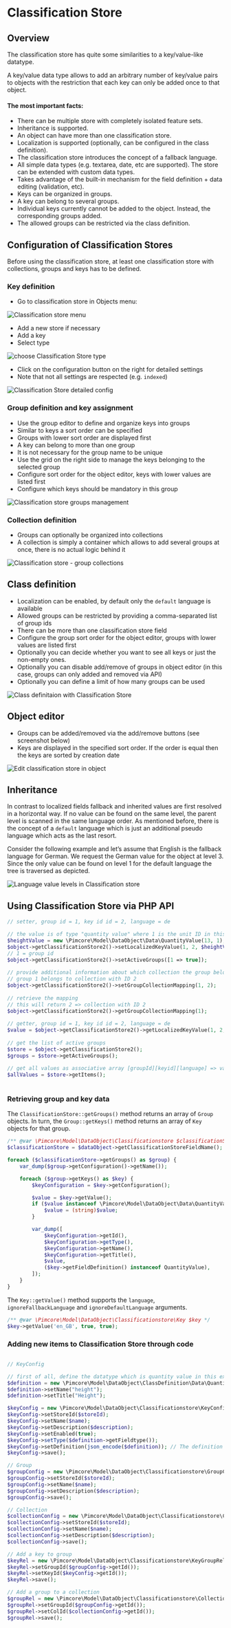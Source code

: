 # Classification Store

## Overview

The classification store has quite some similarities to a key/value-like datatype. 

A key/value data type allows to add an arbitrary number of key/value pairs to objects with the restriction that each 
key can only be added once to that object.

#### The most important facts:
* There can be multiple store with completely isolated feature sets.
* Inheritance is supported.
* An object can have more than one classification store.
* Localization is supported (optionally, can be configured in the class definition).
* The classification store introduces the concept of a fallback language.
* All simple data types (e.g. textarea, date, etc are supported). The store can be extended with custom data types.
* Takes advantage of the built-in mechanism for the field definition + data editing (validation, etc).
* Keys can be organized in groups.
* A key can belong to several groups.
* Individual keys currently cannot be added to the object. Instead, the corresponding groups added.
* The allowed groups can be restricted via the class definition.


## Configuration of Classification Stores

Before using the classification store, at least one classification store with collections, groups and keys has to be
defined. 

### Key definition
* Go to classification store in Objects menu:

![Classification store menu](../../../img/Objects_ClassificationStore_menu.png)

* Add a new store if necessary
* Add a key
* Select type

![choose Classification Store type](../../../img/Objects_ClassificationStore_type.png)

* Click on the configuration button on the right for detailed settings
* Note that not all settings are respected (e.g. `indexed`)

![Classification Store detailed config](../../../img/Objects_ClassificationStore_detailed_config.png)


### Group definition and key assignment
* Use the group editor to define and organize keys into groups
* Similar to keys a sort order can be specified
* Groups with lower sort order are displayed first
* A key can belong to more than one group
* It is not necessary for the group name to be unique
* Use the grid on the right side to manage the keys belonging to the selected group
* Configure sort order for the object editor, keys with lower values are listed first
* Configure which keys should be mandatory in this group

![Classification store groups management](../../../img/Objects_ClassificationStore_groups_grid.png)

### Collection definition

* Groups can optionally be organized into collections
* A collection is simply a container which allows to add several groups at once, there is no actual logic behind it

![Classification store - group collections](../../../img/Objects_ClassificationStore_group_collections_grid.png)


## Class definition

* Localization can be enabled, by default only the `default` language is available
* Allowed groups can be restricted by providing a comma-separated list of group ids
* There can be more than one classification store field 
* Configure the group sort order for the object editor, groups with lower values are listed first
* Optionally you can decide whether you want to see all keys or just the non-empty ones.
* Optionally you can disable add/remove of groups in object editor (in this case, groups can only added and removed via API)
* Optionally you can define a limit of how many groups can be used

![Class definitaion with Classification Store](../../../img/Objects_ClassificationStore_classes.png)


## Object editor

* Groups can be added/removed via the add/remove buttons (see screenshot below)
* Keys are displayed in the specified sort order. If the order is equal then the keys are sorted by creation date

![Edit classification store in object](../../../img/Objects_ClassificationStore_edit_object.png)


## Inheritance

In contrast to localized fields fallback and inherited values are first resolved in a horizontal way. 
If no value can be found on the same level, the parent level is scanned in the same language order. 
As mentioned before, there is the concept of a `default` language which is just an additional pseudo language 
which acts as the last resort.

Consider the following example and let’s assume that English is the fallback language for German. 
We request the German value for the object at level 3. 
Since the only value can be found on level 1 for the default language the tree is traversed as depicted.

![Language value levels in Classification store](../../../img/Objects_ClassificationStore_levels.png)

## Using Classification Store via PHP API

```php
// setter, group id = 1, key id id = 2, language = de

// the value is of type "quantity value" where 1 is the unit ID in this example
$heightValue = new \Pimcore\Model\DataObject\Data\QuantityValue(13, 1);
$object->getClassificationStore2()->setLocalizedKeyValue(1, 2, $heightValue, "de");
// 1 = group id
$object->getClassificationStore2()->setActiveGroups([1 => true]);
  
// provide additional information about which collection the group belongs to
// group 1 belongs to collection with ID 2
$object->getClassificationStore2()->setGroupCollectionMapping(1, 2);
  
// retrieve the mapping 
// this will return 2 => collection with ID 2
$object->getClassificationStore2()->getGroupCollectionMapping(1);
  
// getter, group id = 1, key id id = 2, language = de
$value = $object->getClassificationStore2()->getLocalizedKeyValue(1, 2, "de");
  
// get the list of active groups
$store = $object->getClassificationStore2();
$groups = $store->getActiveGroups();
  
// get all values as associative array [groupId][keyid][language] => value
$allValues = $store->getItems();
   
```

### Retrieving group and key data

The `ClassificationStore::getGroups()` method returns an array of `Group` objects. In turn, the `Group::getKeys()` method returns an array of `Key` objects for that group.

```php
/** @var \Pimcore\Model\DataObject\Classificationstore $classificationStore */
$classificationStore = $dataObject->getClassificationStoreFieldName();

foreach ($classificationStore->getGroups() as $group) {
    var_dump($group->getConfiguration()->getName());

    foreach ($group->getKeys() as $key) {
        $keyConfiguration = $key->getConfiguration();

        $value = $key->getValue();
        if ($value instanceof \Pimcore\Model\DataObject\Data\QuantityValue) {
            $value = (string)$value;
        }

        var_dump([
            $keyConfiguration->getId(),
            $keyConfiguration->getType(),
            $keyConfiguration->getName(),
            $keyConfiguration->getTitle(),
            $value,
            ($key->getFieldDefinition() instanceof QuantityValue),
        ]);
    }
}
```

The `Key::getValue()` method supports the `language`, `ignoreFallbackLanguage` and `ignoreDefaultLanguage` arguments.

```php
/** @var \Pimcore\Model\DataObject\Classificationstore\Key $key */
$key->getValue('en_GB', true, true);
```


### Adding new items to Classification Store through code

```php

// KeyConfig

// first of all, define the datatype which is quantity value in this example
$definition = new \Pimcore\Model\DataObject\ClassDefinition\Data\QuantityValue();
$definition->setName("height");
$definition->setTitle("Height");

$keyConfig = new \Pimcore\Model\DataObject\Classificationstore\KeyConfig();
$keyConfig->setStoreId($storeId);
$keyConfig->setName($name);
$keyConfig->setDescription($description);
$keyConfig->setEnabled(true);
$keyConfig->setType($definition->getFieldtype());
$keyConfig->setDefinition(json_encode($definition)); // The definition is used in object editor to render fields
$keyConfig->save();  

// Group
$groupConfig = new \Pimcore\Model\DataObject\Classificationstore\GroupConfig();
$groupConfig->setStoreId($storeId);
$groupConfig->setName($name);
$groupConfig->setDescription($description);
$groupConfig->save();

// Collection
$collectionConfig = new \Pimcore\Model\DataObject\Classificationstore\CollectionConfig();
$collectionConfig->setStoreId($storeId);
$collectionConfig->setName($name);
$collectionConfig->setDescription($description);
$collectionConfig->save();

// Add a key to group
$keyRel = new \Pimcore\Model\DataObject\Classificationstore\KeyGroupRelation();
$keyRel->setGroupId($groupConfig->getId());
$keyRel->setKeyId($keyConfig->getId());
$keyRel->save();

// Add a group to a collection
$groupRel = new \Pimcore\Model\DataObject\Classificationstore\CollectionGroupRelation();
$groupRel->setGroupId($groupConfig->getId());
$groupRel->setColId($collectionConfig->getId());
$groupRel->save();
```
